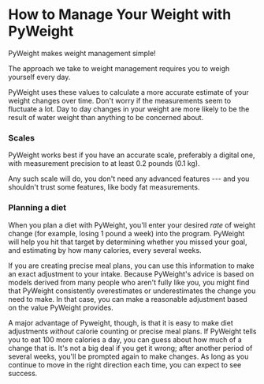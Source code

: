 # How to Manage Your Weight with PyWeight

PyWeight makes weight management simple!

The approach we take to weight management requires you to weigh
yourself every day.

PyWeight uses these values to calculate a more accurate estimate of
your weight changes over time. Don't worry if the measurements seem
to fluctuate a lot. Day to day changes in your weight are more likely
to be the result of water weight than anything to be concerned about.

### Scales

PyWeight works best if you have an accurate scale, preferably a
digital one, with measurement precision to at least 0.2 pounds
(0.1 kg).

Any such scale will do, you don't need any advanced features --- and
you shouldn't trust some features, like body fat measurements.

### Planning a diet

When you plan a diet with PyWeight, you'll enter your desired *rate*
of weight change (for example, losing 1 pound a week) into the
program. PyWeight will help you hit that target by determining
whether you missed your goal, and estimating by how many calories,
every several weeks.

If you are creating precise meal plans, you can use this information
to make an exact adjustment to your intake. Because PyWeight's advice
is based on models derived from many people who aren't fully like
you, you might find that PyWeight consistently overestimates or
underestimates the change you need to make. In that case, you can
make a reasonable adjustment based on the value PyWeight provides.

A major advantage of Pyweight, though, is that it is easy to make 
diet adjustments *without* calorie counting or precise meal plans.
If PyWeight tells you to eat 100 more calories a day, you can guess
about how much of a change that is. It's not a big deal if you get 
it wrong; after another period of several weeks, you'll be prompted 
again to make changes. As long as you continue to move in the right 
direction each time, you can expect to see success.
